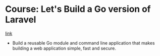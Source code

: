 # Course: Let's Build a Go version of Laravel

[link](https://www.udemy.com/course/lets-build-a-go-version-of-laravel)

- Build a reusable Go module and command line application that makes building a web application simple, fast and secure.
